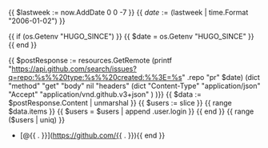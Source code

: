 {{ $lastweek := now.AddDate 0 0 -7 }}
{{ $date := ($lastweek | time.Format "2006-01-02")  }}

{{ if (os.Getenv "HUGO_SINCE") }}
{{ $date = os.Getenv "HUGO_SINCE" }}
{{ end }}

{{ $postResponse := resources.GetRemote (printf "https://api.github.com/search/issues?q=repo:%s%%20type:%s%%20created:%%3E=%s" .repo "pr" $date) (dict
    "method" "get"
    "body" nil
    "headers" (dict
        "Content-Type" "application/json"
        "Accept" "application/vnd.github.v3+json"
    )
)}}
{{ $data := $postResponse.Content | unmarshal }}
{{ $users := slice  }}
{{ range $data.items }}
{{ $users = $users | append .user.login }}
{{ end }}
{{ range ($users | uniq) }}

- [@{{ . }}](https://github.com/{{ . }}){{ end }}
